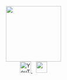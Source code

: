 <div id="header" align="center">
  <img src="https://media3.giphy.com/media/v1.Y2lkPTc5MGI3NjExcWc2cHFqbzB6d2Z6dTFqcnc5Y29kaGJodHVsaHNyeWFjNHJjZzVxNyZlcD12MV9pbnRlcm5hbF9naWZfYnlfaWQmY3Q9cw/eNAsjO55tPbgaor7ma/giphy.gif" width="150" />
</div>

<div id="badges" align="center">
  <a href="https://www.youtube.com/watch?v=xvFZjo5PgG0&list=RDxvFZjo5PgG0&start_radio=1">
    <img src="https://img.shields.io/badge/YouTube-red?style=for-the-badge&logo=youtube&logoColor=white" alt="YouTube Badge" style="height: 30px;"/>
  </a>
  <a href="t.me/faIl1n" style="margin-left: 10px;">
    <img src="https://img.shields.io/badge/Telegramm-blue?style=for-the-badge&logoColor=white" style="height: 30px;"/>
  </a>
</div>

<br>

<div align="center">
  <img src="https://komarev.com/ghpvc/?username=Chmonia&label=PROFILE+VIEWS&style=flat-square&color=blueviolet" alt=""/>
</div>



